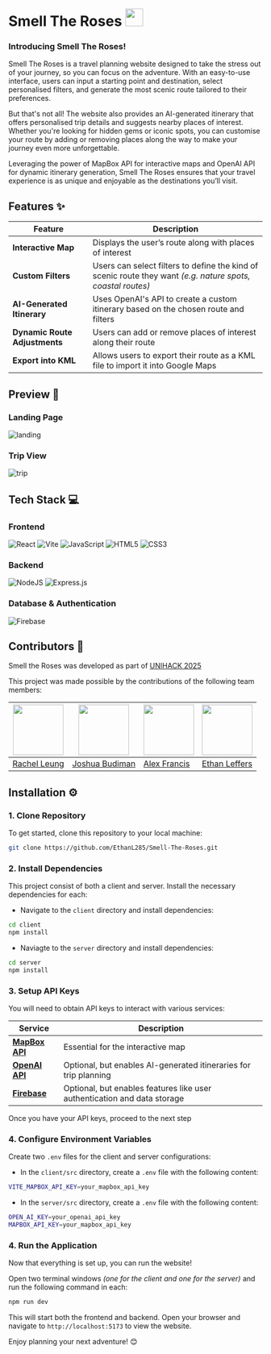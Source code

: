 # Smell The Roses <img src="https://github.com/user-attachments/assets/8e1f8428-5523-4e34-87ea-bf0776952849" width="35px" />

### Introducing Smell The Roses!
Smell The Roses is a travel planning website designed to take the stress out of your journey, so you can focus on the adventure. With an easy-to-use interface, users can input a starting point and destination, select personalised filters, and generate the most scenic route tailored to their preferences.

But that's not all! The website also provides an AI-generated itinerary that offers personalised trip details and suggests nearby places of interest. Whether you're looking for hidden gems or iconic spots, you can customise your route by adding or removing places along the way to make your journey even more unforgettable.

Leveraging the power of MapBox API for interactive maps and OpenAI API for dynamic itinerary generation, Smell The Roses ensures that your travel experience is as unique and enjoyable as the destinations you’ll visit.

## Features ✨
| **Feature**                    | **Description**                                                                                 |
|---------------------------------|-------------------------------------------------------------------------------------------------|
| **Interactive Map**             | Displays the user’s route along with places of interest                                         |
| **Custom Filters**              | Users can select filters to define the kind of scenic route they want *(e.g. nature spots, coastal routes)* |
| **AI-Generated Itinerary**      | Uses OpenAI's API to create a custom itinerary based on the chosen route and filters            |
| **Dynamic Route Adjustments**   | Users can add or remove places of interest along their route                                    |
| **Export into KML**             | Allows users to export their route as a KML file to import it into Google Maps                  |

## Preview 📸
### Landing Page
![landing](https://github.com/user-attachments/assets/afa7dd93-40f9-4d7d-92ee-bf5332351edb)

### Trip View
![trip](https://github.com/user-attachments/assets/ad090b18-7e0c-4168-843b-a30856a87d6e)

## Tech Stack 💻
### Frontend
![React](https://img.shields.io/badge/react-%2320232a.svg?style=for-the-badge&logo=react&logoColor=%2361DAFB)
![Vite](https://img.shields.io/badge/vite-%23646CFF.svg?style=for-the-badge&logo=vite&logoColor=white)
![JavaScript](https://img.shields.io/badge/javascript-%23323330.svg?style=for-the-badge&logo=javascript&logoColor=%23F7DF1E) 
![HTML5](https://img.shields.io/badge/html5-%23E34F26.svg?style=for-the-badge&logo=html5&logoColor=white)
![CSS3](https://img.shields.io/badge/css3-%231572B6.svg?style=for-the-badge&logo=css3&logoColor=white)

### Backend
![NodeJS](https://img.shields.io/badge/node.js-6DA55F?style=for-the-badge&logo=node.js&logoColor=white)
![Express.js](https://img.shields.io/badge/express.js-%23404d59.svg?style=for-the-badge&logo=express&logoColor=%2361DAFB)

### Database & Authentication
![Firebase](https://img.shields.io/badge/firebase-a08021?style=for-the-badge&logo=firebase&logoColor=ffcd34)

## Contributors 🤝
Smell the Roses was developed as part of [UNIHACK 2025](https://devpost.com/software/smell-the-roses)

This project was made possible by the contributions of the following team members:

| <img src="https://github.com/rach-leung.png" width="100px" /> | <img src="https://github.com/isopa.png" width="100px" /> | <img src="https://github.com/alexfrancisapf.png" width="100px" /> | <img src="https://github.com/EthanL285.png" width="100px" /> |
|--------------------------------------------------------------|---------------------------------------------------------|---------------------------------------------------------------|------------------------------------------------------------|
| [Rachel Leung](https://github.com/rach-leung)                | [Joshua Budiman](https://github.com/isopa)               | [Alex Francis](https://github.com/alexfrancisapf)             | [Ethan Leffers](https://github.com/EthanL285)               |

## Installation ⚙️

### 1. Clone Repository
To get started, clone this repository to your local machine:
```bash
git clone https://github.com/EthanL285/Smell-The-Roses.git
```
### 2. Install Dependencies
This project consist of both a client and server. Install the necessary dependencies for each:

- Navigate to the `client` directory and install dependencies:
```bash
cd client
npm install
```
- Naviagte to the `server` directory and install dependencies:
```bash
cd server
npm install
```

### 3. Setup API Keys
You will need to obtain API keys to interact with various services:

| **Service**      | **Description**                                                    |
|------------------|--------------------------------------------------------------------|
| [**MapBox API**](https://www.mapbox.com/)   | Essential for the interactive map                                  |
| [**OpenAI API**](https://openai.com/)       | Optional, but enables AI-generated itineraries for trip planning    |
| [**Firebase**](https://firebase.google.com/) | Optional, but enables features like user authentication and data storage |

Once you have your API keys, proceed to the next step

### 4. Configure Environment Variables
Create two `.env` files for the client and server configurations:

- In the `client/src` directory, create a `.env` file with the following content:
```bash
VITE_MAPBOX_API_KEY=your_mapbox_api_key
```

- In the `server/src` directory, create a `.env` file with the following content:
```bash
OPEN_AI_KEY=your_openai_api_key
MAPBOX_API_KEY=your_mapbox_api_key
```

### 4. Run the Application
Now that everything is set up, you can run the website! 

Open two terminal windows *(one for the client and one for the server)* and run the following command in each:
```bash
npm run dev
```

This will start both the frontend and backend. Open your browser and navigate to `http://localhost:5173` to view the website. 

Enjoy planning your next adventure! 😊

